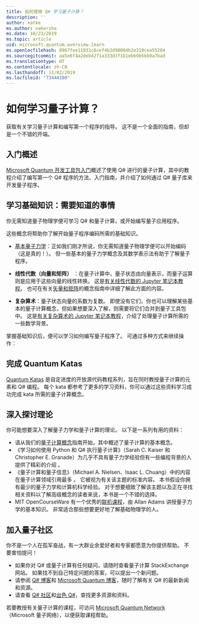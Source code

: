 ```yaml
---
title: 如何使用 Q# 学习量子计算？
description: ''
author: natke
ms.author: nakersha
ms.date: 10/23/2019
ms.topic: article
uid: microsoft.quantum.overview.learn
ms.openlocfilehash: 8967fee11931c6cef4b2d98084b2e319cea55284
ms.sourcegitcommit: aa5e6f4a2deb4271a333d3f1b1eb69b5bb9a7bad
ms.translationtype: HT
ms.contentlocale: zh-CN
ms.lasthandoff: 11/02/2019
ms.locfileid: "73444100"
---
```

# <a name="how-to-learn-quantum-computing"></a>如何学习量子计算？

获取有关学习量子计算和编写第一个程序的指导。 这不是一个全面的指南，但却是一个不错的开端。

## <a name="getting-started-overview"></a>入门概述

[Microsoft Quantum 开发工具包入门](xref:microsoft.quantum.welcome)概述了使用 Q# 进行的量子计算，其中的教程介绍了编写第一个 Q# 程序的方法、入门指南，并介绍了如何通过 Q# 量子库来开发量子程序。

## <a name="learning-the-basics-what-do-you-need-to-know"></a>学习基础知识：需要知道的事情

你无需知道量子物理学便可学习 Q# 和量子计算，或开始编写量子应用程序。

这些概念将帮助你了解开始量子程序编码所需的基础知识。  

* [基本量子力学](xref:microsoft.quantum.concepts.intro)：正如我们刚才所说，你无需知道量子物理学便可以开始编码（这是真的！）。 但一些基本的量子力学概念及其数学表示法有助于了解量子程序。

* **线性代数（向量和矩阵）** ：在量子计算中，量子状态由向量表示，而量子运算则是应用于这些向量的线性转换。  这是[有关线性代数的 Jupyter 笔记本教程](https://github.com/microsoft/QuantumKatas/tree/master/tutorials/LinearAlgebra)。  也可在有关[矢量和矩阵](xref:microsoft.quantum.concepts.vectors)的概念指南中详细了解此方面的内容。

* **复杂算术**：量子状态向量的系数为复数。 即使没有它们，你也可以理解某些基本的量子计算概念，但如果想要深入了解，则需要将它们合并到量子工具包中。  这是[有关复杂算术的 Jupyter 笔记本教程](https://github.com/microsoft/QuantumKatas/tree/master/tutorials/ComplexArithmetic)，介绍了处理量子计算所需的一些数学背景。 

掌握基础知识后，便可以学习如何编写量子程序了。  可通过多种方式来继续操作：

## <a name="do-the-quantum-katas"></a>完成 Quantum Katas

[Quantum Katas](xref:microsoft.quantum.overview.katas) 是自定进度的开放源代码教程系列，旨在同时教授量子计算的元素和 Q# 编程。  每个 kata 都参考了更多的学习资料，你可以通过这些资料学习成功完成 kata 所需的量子计算概念。  

## <a name="dive-into-the-theory"></a>深入探讨理论

你可能想要深入了解量子力学和量子计算的理论。 以下是一系列有用的资料：

* 请从我们的[量子计算概念](xref:microsoft.quantum.concepts.intro)指南开始，其中概述了量子计算的基本概念。
* 《学习如何使用 Python 和 Q# 执行量子计算》（Sarah C. Kaiser 和 Christopher E. Granade）为几乎不具有量子力学经验但有一些编程背景的人提供了精彩的介绍  。
* 《量子计算和量子信息》（Michael A. Nielsen、Isaac L. Chuang）中的内容在量子计算领域引用最多  。 它被视为有关该主题的标准内容。 本书假设你拥有最少的量子力学和计算机科学经验。 对于想要细致了解该主题以及正在寻找相关资料以了解高级概念的读者来说，本书是一个不错的选择。
* MIT OpenCourseWare 有一个优秀的[联机课程](https://www.youtube.com/watch?v=lZ3bPUKo5zc&list=PLUl4u3cNGP61-9PEhRognw5vryrSEVLPr)，由 Allan Adams 讲授量子力学的基本知识。 非常适合那些想要更好地了解基础物理学的人。

## <a name="join-the-quantum-community"></a>加入量子社区

你不是一个人在孤军奋战，有一大群业余爱好者和专家都愿意为你提供帮助。 不要害怕提问！

* 如果你对 Q# 或量子计算有任何疑问，请随时查看量子计算 StackExchange 网站。 如果找不到自己特定问题的答案，可以提出一个新问题。 
* 请参阅 [Q# 博客](https://devblogs.microsoft.com/qsharp/)和 [Microsoft Quantum 博客](https://cloudblogs.microsoft.com/quantum/)，随时了解有关 Q# 的最新新闻和资源。
* 请查看 [Q# 社区](https://qsharp.community/)和[出色 Q#](https://project-awesome.org/ebraminio/awesome-qsharp)，查找更多资源和资料。

 若要教授有关量子计算的课程，可访问 [Microsoft Quantum Network](https://info.microsoft.com/LearnMoreAboutMicrosoftQuantumNetwork.html)（Microsoft 量子网络），以便获取课程帮助。  

